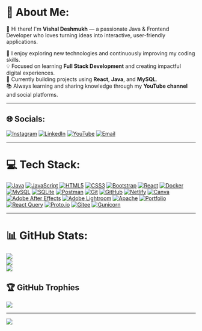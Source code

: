 # 💫 About Me:
👋 Hi there! I'm **Vishal Deshmukh** — a passionate Java & Frontend Developer who loves turning ideas into interactive, user-friendly applications.  

🚀 I enjoy exploring new technologies and continuously improving my coding skills.  
💡 Focused on learning **Full Stack Development** and creating impactful digital experiences.  
🎯 Currently building projects using **React**, **Java**, and **MySQL**.  
📚 Always learning and sharing knowledge through my **YouTube channel** and social platforms.  

---

## 🌐 Socials:
[![Instagram](https://img.shields.io/badge/Instagram-%23E4405F.svg?logo=Instagram&logoColor=white)](https://www.instagram.com/vishak_deshmukh_18?igsh=YmQ1cHEwNmtoYTEx)
[![LinkedIn](https://img.shields.io/badge/LinkedIn-%230077B5.svg?logo=linkedin&logoColor=white)](https://linkedin.com/in/vishal-deshmukh79)
[![YouTube](https://img.shields.io/badge/YouTube-%23FF0000.svg?logo=YouTube&logoColor=white)](https://youtube.com/@englishbyvishal_1?si=ylCcUIWrdAaSFv_l)
[![Email](https://img.shields.io/badge/Email-D14836?logo=gmail&logoColor=white)](mailto:vishaldeshmukh7972@gmail.com)

---

# 💻 Tech Stack:
[![Java](https://img.shields.io/badge/Java-%23ED8B00.svg?style=for-the-badge&logo=openjdk&logoColor=white)](https://www.java.com/)
[![JavaScript](https://img.shields.io/badge/JavaScript-%23323330.svg?style=for-the-badge&logo=javascript&logoColor=%23F7DF1E)](https://developer.mozilla.org/en-US/docs/Web/JavaScript)
[![HTML5](https://img.shields.io/badge/HTML5-%23E34F26.svg?style=for-the-badge&logo=html5&logoColor=white)](https://developer.mozilla.org/en-US/docs/Web/HTML)
[![CSS3](https://img.shields.io/badge/CSS3-%231572B6.svg?style=for-the-badge&logo=css3&logoColor=white)](https://developer.mozilla.org/en-US/docs/Web/CSS)
[![Bootstrap](https://img.shields.io/badge/Bootstrap-%238511FA.svg?style=for-the-badge&logo=bootstrap&logoColor=white)](https://getbootstrap.com/)
[![React](https://img.shields.io/badge/React-%2320232a.svg?style=for-the-badge&logo=react&logoColor=%2361DAFB)](https://react.dev/)
[![Docker](https://img.shields.io/badge/Docker-%230db7ed.svg?style=for-the-badge&logo=docker&logoColor=white)](https://www.docker.com/)
[![MySQL](https://img.shields.io/badge/MySQL-4479A1.svg?style=for-the-badge&logo=mysql&logoColor=white)](https://www.mysql.com/)
[![SQLite](https://img.shields.io/badge/SQLite-%2307405e.svg?style=for-the-badge&logo=sqlite&logoColor=white)](https://www.sqlite.org/)
[![Postman](https://img.shields.io/badge/Postman-FF6C37?style=for-the-badge&logo=postman&logoColor=white)](https://www.postman.com/)
[![Git](https://img.shields.io/badge/Git-%23F05033.svg?style=for-the-badge&logo=git&logoColor=white)](https://git-scm.com/)
[![GitHub](https://img.shields.io/badge/GitHub-%23121011.svg?style=for-the-badge&logo=github&logoColor=white)](https://github.com/)
[![Netlify](https://img.shields.io/badge/Netlify-%23000000.svg?style=for-the-badge&logo=netlify&logoColor=#00C7B7)](https://www.netlify.com/)
[![Canva](https://img.shields.io/badge/Canva-%2300C4CC.svg?style=for-the-badge&logo=Canva&logoColor=white)](https://www.canva.com/)
[![Adobe After Effects](https://img.shields.io/badge/Adobe%20After%20Effects-9999FF.svg?style=for-the-badge&logo=Adobe%20After%20Effects&logoColor=white)](https://www.adobe.com/products/aftereffects.html)
[![Adobe Lightroom](https://img.shields.io/badge/Adobe%20Lightroom-31A8FF.svg?style=for-the-badge&logo=Adobe%20Lightroom&logoColor=white)](https://www.adobe.com/products/photoshop-lightroom.html)
[![Apache](https://img.shields.io/badge/Apache-%23D42029.svg?style=for-the-badge&logo=apache&logoColor=white)](https://httpd.apache.org/)
[![Portfolio](https://img.shields.io/badge/Portfolio-%23000000.svg?style=for-the-badge&logo=firefox&logoColor=#FF7139)](https://yourportfolio.link)
[![React Query](https://img.shields.io/badge/-React%20Query-FF4154?style=for-the-badge&logo=react%20query&logoColor=white)](https://tanstack.com/query/latest)
[![Proto.io](https://img.shields.io/badge/Proto.io-161637?style=for-the-badge&logo=proto.io&logoColor=00e5ff)](https://proto.io/)
[![Gitee](https://img.shields.io/badge/Gitee-C71D23?style=for-the-badge&logo=gitee&logoColor=white)](https://gitee.com/)
[![Gunicorn](https://img.shields.io/badge/Gunicorn-%298729.svg?style=for-the-badge&logo=gunicorn&logoColor=white)](https://gunicorn.org/)

---

# 📊 GitHub Stats:
![](https://github-readme-stats.vercel.app/api?username=vishaldeshmukh34&theme=merko&hide_border=false&include_all_commits=false&count_private=true)<br/>
![](https://nirzak-streak-stats.vercel.app/?user=vishaldeshmukh34&theme=merko&hide_border=false)<br/>
![](https://github-readme-stats.vercel.app/api/top-langs/?username=vishaldeshmukh34&theme=merko&hide_border=false&include_all_commits=false&count_private=true&layout=compact)

## 🏆 GitHub Trophies
![](https://github-profile-trophy.vercel.app/?username=vishaldeshmukh34&theme=default_repocard&no-frame=true&no-bg=true&margin-w=4)

---
[![](https://visitcount.itsvg.in/api?id=vishaldeshmukh34&icon=0&color=0)](https://visitcount.itsvg.in)

<!-- Proudly created with GPRM ( https://gprm.itsvg.in ) -->
